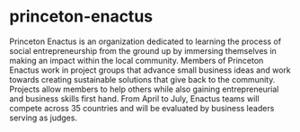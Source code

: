 # princeton-enactus

Princeton Enactus is an organization dedicated to learning the process of social entrepreneurship from the ground up by immersing themselves in making an impact within the local community. Members of Princeton Enactus work in project groups that advance small business ideas and work towards creating sustainable solutions that give back to the community. Projects allow members to help others while also gaining entrepreneurial and business skills first hand. From April to July, Enactus teams will compete across 35 countries and will be evaluated by business leaders serving as judges.
